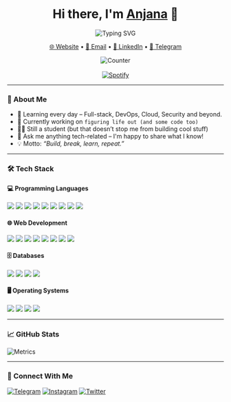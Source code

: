 <h1 align="center">Hi there, I'm <a href="https://github.com/AnjanaMadu" target="_blank">Anjana</a> 👋</h1>
<p align="center">
  <img src="https://readme-typing-svg.demolab.com?font=Fira+Code&pause=1000&center=true&vCenter=true&width=435&lines=Code.+Coffee.+Chaos.;Open+Source+Fanatic.;Full-Stack+Dev+%2B+Student+Life+Combo." alt="Typing SVG" />
</p>

<p align="center">
  <a href="https://anjanamadu.net" target="_blank">🌐 Website</a> • 
  <a href="mailto:hello@anjanamadu.net">📧 Email</a> • 
  <a href="#">💼 LinkedIn</a> • 
  <a href="https://telegram.me/Anjana_Ma" target="_blank">💬 Telegram</a>
</p>


<div align='center'>
	<img src="https://count.getloli.com/get/@anjanamadu?theme=moebooru" alt="Counter" />
	<br><br>
	<a href="https://open.spotify.com/user/31cbfgutsneduhj663oobnz4o2de"><img src="https://novatorem-gamma-eight.vercel.app/api/spotify" alt="Spotify" /></a>
</div>

---

### 🚀 About Me

- 🧠 Learning every day – Full-stack, DevOps, Cloud, Security and beyond.
- 🔭 Currently working on `figuring life out (and some code too)`
- 🧑‍🎓 Still a student (but that doesn’t stop me from building cool stuff)
- 💬 Ask me anything tech-related – I'm happy to share what I know!
- 💡 Motto: *“Build, break, learn, repeat.”*

---

### 🛠️ Tech Stack

#### 💻 Programming Languages
<a href="#"><img src="https://img.icons8.com/fluency/48/null/python.png"/></a>
<a href="#"><img src="https://img.icons8.com/color/48/null/golang.png"/></a>
<a href="#"><img src="https://img.icons8.com/fluency/48/null/node-js.png"/></a>
<a href="#"><img src="https://img.icons8.com/offices/48/null/php-logo.png"/></a>
<a href="#"><img src="https://img.icons8.com/fluency/48/null/javascript.png"/></a>
<a href="#"><img src="https://img.icons8.com/fluency/48/null/typescript--v2.png"/></a>
<a href="#"><img src="https://img.icons8.com/color/48/flutter.png"/></a>
<a href="#"><img src="https://img.icons8.com/color/48/dart.png"/></a>
<a href="#"><img src="https://img.icons8.com/color/48/c-sharp-logo.png"/></a>

#### 🌐 Web Development
<a href="#"><img src="https://img.icons8.com/fluency/48/null/html-5.png"/></a>
<a href="#"><img src="https://img.icons8.com/fluency/48/null/css3.png"/></a>
<a href="#"><img src="https://img.icons8.com/external-tal-revivo-color-tal-revivo/48/null/external-react-a-javascript-library-for-building-user-interfaces-logo-color-tal-revivo.png"/></a>
<a href="#"><img src="https://img.icons8.com/color/48/vue-js.png"/></a>
<a href="#"><img src="https://img.icons8.com/doodle/48/svetle.png"/></a>
<a href="#"><img src="https://img.icons8.com/color/48/null/nginx.png"/></a>
<a href="#"><img src="https://img.icons8.com/color/48/null/bootstrap.png"/></a>
<a href="#"><img src="https://img.icons8.com/fluency/48/null/tailwind_css.png"/></a>

#### 🗄️ Databases
<a href="#"><img src="https://img.icons8.com/external-tal-revivo-color-tal-revivo/48/null/external-mongodb-a-cross-platform-document-oriented-database-program-logo-color-tal-revivo.png"/></a>
<a href="#"><img src="https://img.icons8.com/fluency/48/null/mysql-logo.png"/></a>
<a href="#"><img src="https://img.icons8.com/color/48/null/postgreesql.png"/></a>
<a href="#"><img src="https://img.icons8.com/color/48/null/redis.png"/></a>

#### 🖥️ Operating Systems
<a href="#"><img src="https://img.icons8.com/fluency/48/null/windows-10.png"/></a>
<a href="#"><img src="https://img.icons8.com/fluency/48/android-os.png"/></a>
<a href="#"><img src="https://img.icons8.com/color/48/null/ubuntu--v1.png"/></a>
<a href="#"><img src="https://img.icons8.com/external-tal-revivo-color-tal-revivo/48/null/external-arch-linux-composed-of-nonfree-and-open-source-software-logo-color-tal-revivo.png"/></a>

---

### 📈 GitHub Stats
<img src="https://raw.githubusercontent.com/AnjanaMadu/AnjanaMadu/main/github-metrics.svg" alt="Metrics">

---

### 🔗 Connect With Me

<a href="#"><img src="https://img.icons8.com/fluency/48/000000/telegram-app.png" alt="Telegram"></a>
<a href="#"><img src="https://img.icons8.com/fluency/48/000000/instagram-new.png" alt="Instagram"></a>
<a href="#"><img src="https://img.icons8.com/fluency/48/000000/twitter.png" alt="Twitter"></a>

